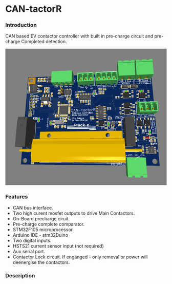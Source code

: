 # CAN-tactorR

### Introduction

CAN based EV contactor controller with built in pre-charge circuit and pre-charge Completed detection.

![CAN-tactor](https://github.com/mackelec/CAN-tactorR/blob/main/images/CAN-tactorR_3d_3.PNG)



### Features

 *  CAN bus interface.
 *  Two high curent mosfet outputs to drive Main Contactors.
 *  On-Board precharge ciruit.
 *  Pre-charge complete comparator. 
 *  STM32F105 microprocessor.
 *  Arduino IDE - stm32Duino
 *  Two digital inputs.
 *  HSTS21 current sensor input (not required)
 *  Aux serial port.
 *  Contactor Lock circuit.  If enganged - only removal or power will deenergise the contactors.
 
### Description


 
